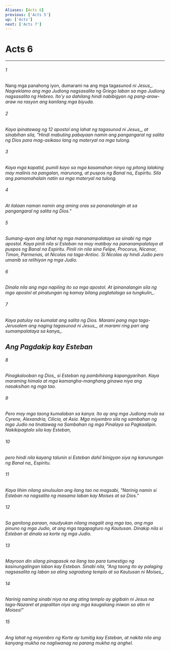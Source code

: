 ```yaml
---
Aliases: [Acts 6]
previous: ['Acts 5']
up: ['Acts']
next: ['Acts 7']
---
```

# Acts 6

***






















###### 1 










Nang mga panahong iyon, dumarami na ang mga tagasunod <i class="trans-change">ni Jesus_. Nagreklamo ang mga Judiong nagsasalita ng Griego laban sa mga Judiong nagsasalita ng Hebreo. Itoʼy sa dahilang hindi nabibigyan ng pang-araw-araw na rasyon ang kanilang mga biyuda. 





















###### 2 










Kaya ipinatawag ng 12 apostol ang lahat ng tagasunod <i class="trans-change">ni Jesus_, at sinabihan sila, "Hindi mabuting pabayaan namin ang pangangaral ng salita ng Dios para mag-asikaso lang ng materyal na mga tulong. 





















###### 3 










Kaya mga kapatid, pumili kayo sa mga kasamahan ninyo ng pitong lalaking may malinis na pangalan, marunong, at puspos ng <i class="trans-change">Banal na_ Espiritu. Sila ang pamamahalain natin sa mga materyal na tulong. 





















###### 4 










At ilalaan naman namin ang aming oras sa pananalangin at sa pangangaral ng salita ng Dios." 





















###### 5 










Sumang-ayon ang lahat ng mga mananampalataya sa sinabi ng mga apostol. Kaya pinili nila si Esteban na may matibay na pananampalataya at puspos ng Banal na Espiritu. Pinili rin nila sina Felipe, Procorus, Nicanor, Timon, Parmenas, at Nicolas na taga-Antioc. Si Nicolas ay hindi Judio pero umanib sa relihiyon ng mga Judio. 





















###### 6 










Dinala nila ang mga napiling ito sa mga apostol. At ipinanalangin sila ng mga apostol at pinatungan ng kamay <i class="trans-change">bilang pagtatalaga sa tungkulin_. 





















###### 7 










Kaya patuloy na kumalat ang salita ng Dios. Marami pang mga taga-Jerusalem ang naging tagasunod <i class="trans-change">ni Jesus_, at marami ring pari ang sumampalataya <i class="trans-change">sa kanya_.

## Ang Pagdakip kay Esteban 





















###### 8 










Pinagkalooban <i class="trans-change">ng Dios_ si Esteban ng pambihirang kapangyarihan. Kaya maraming himala at mga kamangha-manghang ginawa niya ang nasaksihan ng mga tao. 





















###### 9 










Pero may mga taong kumalaban sa kanya. Ito ay ang mga Judiong mula sa Cyrene, Alexandria, Cilicia, at Asia. Mga miyembro sila ng sambahan ng mga Judio na tinatawag na Sambahan ng mga Pinalaya sa Pagkaalipin. Nakikipagtalo sila kay Esteban, 





















###### 10 










pero hindi nila kayang talunin si Esteban dahil binigyan siya ng karunungan ng <i class="trans-change">Banal na_ Espiritu. 





















###### 11 










Kaya lihim nilang sinulsulan ang ilang tao na magsabi, "Narinig namin si Esteban na nagsalita ng masama laban kay Moises at sa Dios." 





















###### 12 










Sa ganitong paraan, naudyukan nilang magalit ang mga tao, ang mga pinuno ng mga Judio, at ang mga tagapagturo ng Kautusan. Dinakip nila si Esteban at dinala sa korte ng mga Judio. 





















###### 13 










Mayroon din silang pinapasok na ilang tao para tumestigo ng kasinungalingan laban kay Esteban. Sinabi nila, "Ang taong ito ay palaging nagsasalita ng laban sa ating sagradong templo at sa Kautusan <i class="trans-change">ni Moises_. 





















###### 14 










Narinig naming sinabi niya na ang ating templo ay gigibain ni Jesus na taga-Nazaret at papalitan niya ang mga kaugaliang iniwan sa atin ni Moises!" 





















###### 15 










Ang lahat ng miyembro ng Korte ay tumitig kay Esteban, at nakita nila ang kanyang mukha na nagliwanag na parang mukha ng anghel.
